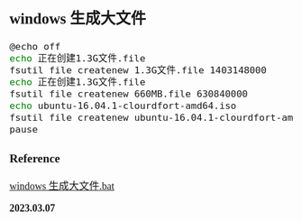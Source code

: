 <font size=4 face='楷体'>

## windows 生成大文件

```bash
@echo off
echo 正在创建1.3G文件.file
fsutil file createnew 1.3G文件.file 1403148000
echo 正在创建1.3G文件.file
fsutil file createnew 660MB.file 630840000
echo ubuntu-16.04.1-clourdfort-amd64.iso
fsutil file createnew ubuntu-16.04.1-clourdfort-amd64.iso 1932735283
pause
```

### Reference

[windows 生成大文件.bat](https://www.cnblogs.com/xiaomifeng0510/p/13923477.html)

**2023.03.07**
